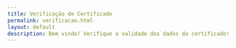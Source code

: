 ```yaml
---
title: Verificação de Certificado
permalink: verificacao.html
layout: default
description: Bem vindo! Verifique a validade dos dados do certificado!
---
```




<html><head>    
    <script type="text/javascript">
    	function setCPF(){
    		var url = window.location.href;
    		var line = url.split("line=")[1].split("&")[0];
    		var cpf = url.split("cpf=")[1].split("&")[0];
    		document.getElementById("cpf").value = cpf;
    		document.getElementById("line").value = line;
    	};
    	
    	function httpGet(theUrl) {
            var xmlHttp = new XMLHttpRequest();
            xmlHttp.open( "GET", theUrl, false ); // false for synchronous request
            xmlHttp.send( null );
            return xmlHttp.responseText;
        };
    	
    	function search(){
    		var doc_url = "https://docs.google.com/spreadsheets/d/1uSAoq6YB6vYt7urYJPBcj3QfTQ57K-FnXzp0dBwj0OM/pubhtml";
    		var url = window.location.href;
    		var line = url.split("line=")[1].split("&")[0];
    		var cpf = url.split("cpf=")[1].split("&")[0];
    		var doc_cpf = httpGet(doc_url.concat("?gid=0&single=true&range=A",line));
    		document.getElementById("cpf1").innerHTML = cpf;
    		document.getElementById("cpf2").innerHTML = doc_cpf;
    	};
    </script>
  </head>
  <body onload="setCPF();">
        <form action="#" onsubmit="search();" method="get">
      CPF: <input id="cpf" type="text" value="" readonly><input type="submit" value="Buscar"><br>
          <input id="line" name="line" type="hidden" value=""><br>
    </form>
    <p id="nome" name="nome">value</p>
    <p id="cpf1" name="cpf1"></p>
    <p id="cpf2" name="cpf2"></p>
</body></html>
